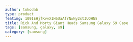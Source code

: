 ```yaml
---
author: tokodab
type: product
featimg: 109IEHjfKvvX1H6UaAfrNwNy2stIUOHN8
title: Rick And Morty Giant Heads Samsung Galaxy S9 Case
tags: [samsung, galaxy, s9]
category: [samsung]
---
```

